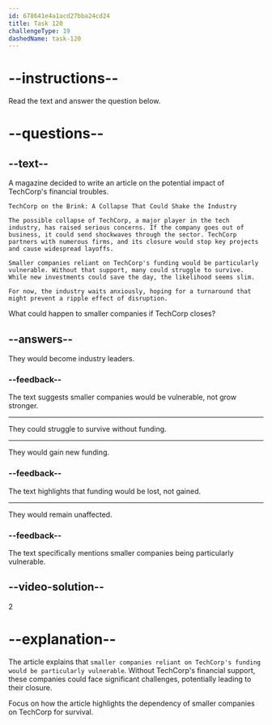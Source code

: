 ```yaml
---
id: 678641e4a1acd27bba24cd24
title: Task 120
challengeType: 19
dashedName: task-120
---
```


<!-- READING -->

# --instructions--

Read the text and answer the question below.

# --questions--

## --text--

A magazine decided to write an article on the potential impact of TechCorp's financial troubles.  

`TechCorp on the Brink: A Collapse That Could Shake the Industry`

`The possible collapse of TechCorp, a major player in the tech industry, has raised serious concerns. If the company goes out of business, it could send shockwaves through the sector. TechCorp partners with numerous firms, and its closure would stop key projects and cause widespread layoffs.`

`Smaller companies reliant on TechCorp's funding would be particularly vulnerable. Without that support, many could struggle to survive. While new investments could save the day, the likelihood seems slim.`

`For now, the industry waits anxiously, hoping for a turnaround that might prevent a ripple effect of disruption.`

What could happen to smaller companies if TechCorp closes?

## --answers--

They would become industry leaders.

### --feedback--

The text suggests smaller companies would be vulnerable, not grow stronger.

---

They could struggle to survive without funding.

---

They would gain new funding.

### --feedback--

The text highlights that funding would be lost, not gained.

---

They would remain unaffected.

### --feedback--

The text specifically mentions smaller companies being particularly vulnerable.

## --video-solution--

2

# --explanation--

The article explains that `smaller companies reliant on TechCorp's funding would be particularly vulnerable`. Without TechCorp's financial support, these companies could face significant challenges, potentially leading to their closure.

Focus on how the article highlights the dependency of smaller companies on TechCorp for survival.
